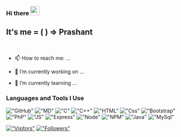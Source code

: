 ### Hi there  <img src="https://media.giphy.com/media/hvRJCLFzcasrR4ia7z/giphy.gif" width="25px">

## It's me = ( ) => Prashant 

<br/>

- 📫 How to reach me: ... 

- 🔭 I’m currently working on ... 

- 🌱 I’m currently learning ...


### Languages and Tools I Use

!["GitHub"](https://img.shields.io/badge/GitHub-100000?style=for-the-badge&logo=github&logoColor=white)
!["MD"](https://img.shields.io/badge/Markdown-000000?style=for-the-badge&logo=markdown&logoColor=white)
!["C"](https://img.shields.io/badge/C-00599C?style=for-the-badge&logo=c&logoColor=white)
!["C++"](https://img.shields.io/badge/C%2B%2B-00599C?style=for-the-badge&logo=c%2B%2B&logoColor=white)
!["HTML"](https://img.shields.io/badge/HTML5-E34F26?style=for-the-badge&logo=html5&logoColor=white)
!["Css"](https://img.shields.io/badge/CSS3-1572B6?style=for-the-badge&logo=css3&logoColor=white)
!["Bootstrap"](https://img.shields.io/badge/Bootstrap-563D7C?style=for-the-badge&logo=bootstrap&logoColor=white)
!["PhP"](https://img.shields.io/badge/PHP-777BB4?style=for-the-badge&logo=php&logoColor=white)
!["JS"](https://img.shields.io/badge/JavaScript-F7DF1E?style=for-the-badge&logo=javascript&logoColor=black)
!["Express"](https://img.shields.io/badge/Express.js-404D59?style=for-the-badge)
!["Node"](https://img.shields.io/badge/Node.js-43853D?style=for-the-badge&logo=node.js&logoColor=white)
!["NPM"](https://img.shields.io/badge/NPM-CB3837?style=for-the-badge&logo=npm&logoColor=white)
!["Java"](https://img.shields.io/badge/Java-ED8B00?style=for-the-badge&logo=java&logoColor=white)
!["MySql"](https://img.shields.io/badge/MySQL-00000F?style=for-the-badge&logo=mysql&logoColor=white)


[!["Visitors"](https://visitor-badge.laobi.icu/badge?page_id=Prashantch265.Prashantch265)](https://github.com/Prashantch265)
[!["Followers"](https://img.shields.io/github/followers/Prashantch265?label=Follow&style=social)](https://github.com/Prashantch265)



<!--
**Prashantch265/Prashantch265** is a ✨ _special_ ✨ repository because its `README.md` (this file) appears on your GitHub profile.

Here are some ideas to get you started:


- 👯 I’m looking to collaborate on ...
- 🤔 I’m looking for help with ...
- 💬 Ask me about ...

- 😄 Pronouns: ...
- ⚡ Fun fact: ...
-->
